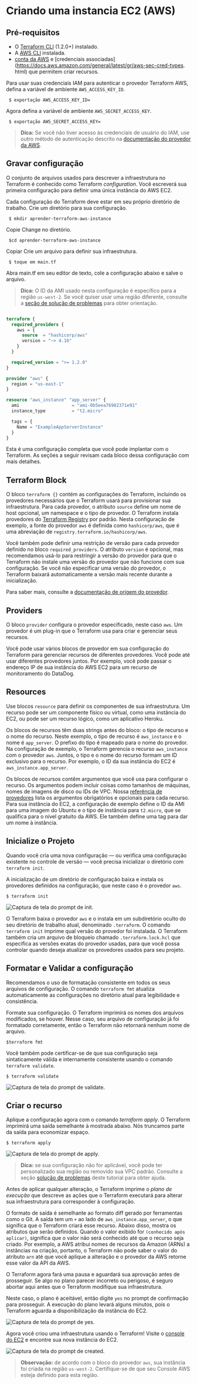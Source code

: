 Criando uma instancia EC2 (AWS)
==========================================================================================================================================


Pré-requisitos
-------------------------------

* O [Terraform CLI](https://developer.hashicorp.com/terraform/tutorials/aws-get-started/install-cli) (1.2.0+) instalado.
* A [AWS CLI](https://docs.aws.amazon.com/cli/latest/userguide/install-cliv2.html) instalada.
* [conta da AWS](https://aws.amazon.com/free) e [credenciais associadas](https://docs.aws.amazon.com/general/latest/gr/aws-sec-cred-types. html) que permitem criar recursos.

Para usar suas credenciais IAM para autenticar o provedor Terraform AWS, defina a variável de ambiente `AWS_ACCESS_KEY_ID`.

     $ exportação AWS_ACCESS_KEY_ID=

Agora defina a variável de ambiente `AWS_SECRET_ACCESS_KEY`.

     $ exportação AWS_SECRET_ACCESS_KEY=

>**Dica:** Se você não tiver acesso às credenciais de usuário do IAM, use outro método de autenticação descrito na [documentação do provedor da AWS](https://registry.terraform.io/providers/hashicorp/aws/latest/docs).

Gravar configuração
-------------------------------------------

O conjunto de arquivos usados para descrever a infraestrutura no Terraform é conhecido como Terraform _configuration_. Você escreverá sua primeira configuração para definir uma única instância do AWS EC2.

Cada configuração do Terraform deve estar em seu próprio diretório de trabalho. Crie um diretório para sua configuração.

     $ mkdir aprender-terraform-aws-instance
    
Copie Change no diretório.

     $cd aprender-terraform-aws-instance
    
Copiar Crie um arquivo para definir sua infraestrutura.

     $ toque em main.tf

Abra main.tf em seu editor de texto, cole a configuração abaixo e salve o arquivo.

>**Dica:** O ID da AMI usado nesta configuração é específico para a região `us-west-2`. Se você quiser usar uma região diferente, consulte a [seção de solução de problemas](https://developer.hashicorp.com/terraform/tutorials/aws-get-started/aws-build#troubleshooting) para obter orientação.

```terraform

terraform {
  required_providers {
    aws = {
      source  = "hashicorp/aws"
      version = "~> 4.16"
    }
  }

  required_version = ">= 1.2.0"
}

provider "aws" {
  region = "us-east-1"
}

resource "aws_instance" "app_server" {
  ami                    = "ami-0b5eea76982371e91"
  instance_type          = "t2.micro"

  tags = {
    Name = "ExampleAppServerInstance"
  }
}

```

Esta é uma configuração completa que você pode implantar com o Terraform. As seções a seguir revisam cada bloco dessa configuração com mais detalhes.

Terraform Block
--------------------

O bloco `terraform {}` contém as configurações do Terraform, incluindo os provedores necessários que o Terraform usará para provisionar sua infraestrutura. Para cada provedor, o atributo `source` define um nome de host opcional, um namespace e o tipo de provedor. O Terraform instala provedores do [Terraform Registry](https://registry.terraform.io/) por padrão. Nesta configuração de exemplo, a fonte do provedor `aws` é definida como `hashicorp/aws`, que é uma abreviação de `registry.terraform.io/hashicorp/aws`.

Você também pode definir uma restrição de versão para cada provedor definido no bloco `required_providers`. O atributo `version` é opcional, mas recomendamos usá-lo para restringir a versão do provedor para que o Terraform não instale uma versão do provedor que não funcione com sua configuração. Se você não especificar uma versão do provedor, o Terraform baixará automaticamente a versão mais recente durante a inicialização.

Para saber mais, consulte a [documentação de origem do provedor](https://developer.hashicorp.com/terraform/language/providers/requirements).

Providers
-----------

O bloco `provider` configura o provedor especificado, neste caso `aws`. Um provedor é um plug-in que o Terraform usa para criar e gerenciar seus recursos.

Você pode usar vários blocos de provedor em sua configuração do Terraform para gerenciar recursos de diferentes provedores. Você pode até usar diferentes provedores juntos. Por exemplo, você pode passar o endereço IP de sua instância do AWS EC2 para um recurso de monitoramento do DataDog.

Resources
------------

Use blocos `resource` para definir os componentes de sua infraestrutura. Um recurso pode ser um componente físico ou virtual, como uma instância do EC2, ou pode ser um recurso lógico, como um aplicativo Heroku.

Os blocos de recursos têm duas strings antes do bloco: o tipo de recurso e o nome do recurso. Neste exemplo, o tipo de recurso é `aws_instance` e o nome é `app_server`. O prefixo do tipo é mapeado para o nome do provedor. Na configuração de exemplo, o Terraform gerencia o recurso `aws_instance` com o provedor `aws`. Juntos, o tipo e o nome do recurso formam um ID exclusivo para o recurso. Por exemplo, o ID da sua instância do EC2 é `aws_instance.app_server`.

Os blocos de recursos contêm argumentos que você usa para configurar o recurso. Os argumentos podem incluir coisas como tamanhos de máquinas, nomes de imagens de disco ou IDs de VPC. Nossa [referência de provedores](https://developer.hashicorp.com/terraform/language/providers) lista os argumentos obrigatórios e opcionais para cada recurso. Para sua instância do EC2, a configuração de exemplo define o ID da AMI para uma imagem do Ubuntu e o tipo de instância para `t2.micro`, que se qualifica para o nível gratuito da AWS. Ele também define uma tag para dar um nome à instância.

Inicialize o Projeto
----------------------

Quando você cria uma nova configuração — ou verifica uma configuração existente no controle de versão — você precisa inicializar o diretório com `terraform init`.

A inicialização de um diretório de configuração baixa e instala os provedores definidos na configuração, que neste caso é o provedor `aws`.

    $ terraform init


![Captura de tela do prompt de init.](images/terraform-01-01.png)

O Terraform baixa o provedor `aws` e o instala em um subdiretório oculto do seu diretório de trabalho atual, denominado `.terraform`. O comando `terraform init` imprime qual versão do provedor foi instalada. O Terraform também cria um arquivo de bloqueio chamado `.terraform.lock.hcl` que especifica as versões exatas do provedor usadas, para que você possa controlar quando deseja atualizar os provedores usados para seu projeto.

Formatar e Validar a configuração
-----------------------------------

Recomendamos o uso de formatação consistente em todos os seus arquivos de configuração. O comando `terraform fmt` atualiza automaticamente as configurações no diretório atual para legibilidade e consistência.

Formate sua configuração. O Terraform imprimirá os nomes dos arquivos modificados, se houver. Nesse caso, seu arquivo de configuração já foi formatado corretamente, então o Terraform não retornará nenhum nome de arquivo.

    $terraform fmt

Você também pode certificar-se de que sua configuração seja sintaticamente válida e internamente consistente usando o comando `terraform validate`.

    $ terraform validate

![Captura de tela do prompt de validate.](images/terraform-01-02.png)

Criar o recurso
-----------------------

Aplique a configuração agora com o comando _terraform apply_. O Terraform imprimirá uma saída semelhante à mostrada abaixo. Nós truncamos parte da saída para economizar espaço.

    $ terraform apply

![Captura de tela do prompt de apply.](images/terraform-01-03.png)


>**Dica:** se sua configuração não for aplicável, você pode ter personalizado sua região ou removido sua VPC padrão. Consulte a seção [solução de problemas](https://developer.hashicorp.com/terraform/tutorials/aws-get-started/aws-build#troubleshooting) deste tutorial para obter ajuda.

Antes de aplicar qualquer alteração, o Terraform imprime o _plano de execução_ que descreve as ações que o Terraform executará para alterar sua infraestrutura para corresponder à configuração.

O formato de saída é semelhante ao formato diff gerado por ferramentas como o Git. A saída tem um `+` ao lado de `aws_instance.app_server`, o que significa que o Terraform criará esse recurso. Abaixo disso, mostra os atributos que serão definidos. Quando o valor exibido for `(conhecido após aplicar)`, significa que o valor não será conhecido até que o recurso seja criado. Por exemplo, a AWS atribui nomes de recursos da Amazon (ARNs) a instâncias na criação, portanto, o Terraform não pode saber o valor do atributo `arn` até que você aplique a alteração e o provedor da AWS retorne esse valor da API da AWS.

O Terraform agora fará uma pausa e aguardará sua aprovação antes de prosseguir. Se algo no plano parecer incorreto ou perigoso, é seguro abortar aqui antes que o Terraform modifique sua infraestrutura.

Neste caso, o plano é aceitável, então digite `yes` no prompt de confirmação para prosseguir. A execução do plano levará alguns minutos, pois o Terraform aguarda a disponibilização da instância do EC2.

![Captura de tela do prompt de yes.](images/terraform-01-04.png)

Agora você criou uma infraestrutura usando o Terraform! Visite o [console do EC2](https://console.aws.amazon.com/ec2/v2/home?region=us-west-2#Instances:sort=instanceId) e encontre sua nova instância do EC2.

![Captura de tela do prompt de created.](images/terraform-01-05.png)

>**Observação:** de acordo com o bloco do provedor `aws`, sua instância foi criada na região `us-west-2`. Certifique-se de que seu Console AWS esteja definido para esta região.

